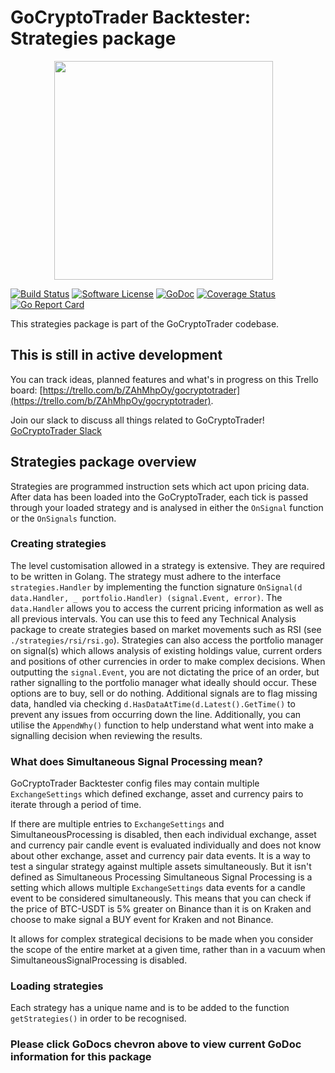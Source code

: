 # GoCryptoTrader Backtester: Strategies package

<img src="/backtester/common/backtester.png?raw=true" width="350px" height="350px" hspace="70">


[![Build Status](https://github.com/thrasher-corp/gocryptotrader/actions/workflows/tests.yml/badge.svg?branch=master)](https://github.com/thrasher-corp/gocryptotrader/actions/workflows/tests.yml)
[![Software License](https://img.shields.io/badge/License-MIT-orange.svg?style=flat-square)](https://github.com/thrasher-corp/gocryptotrader/blob/master/LICENSE)
[![GoDoc](https://godoc.org/github.com/thrasher-corp/gocryptotrader?status.svg)](https://godoc.org/github.com/thrasher-corp/gocryptotrader/backtester/eventhandlers/strategies)
[![Coverage Status](http://codecov.io/github/thrasher-corp/gocryptotrader/coverage.svg?branch=master)](http://codecov.io/github/thrasher-corp/gocryptotrader?branch=master)
[![Go Report Card](https://goreportcard.com/badge/github.com/thrasher-corp/gocryptotrader)](https://goreportcard.com/report/github.com/thrasher-corp/gocryptotrader)


This strategies package is part of the GoCryptoTrader codebase.

## This is still in active development

You can track ideas, planned features and what's in progress on this Trello board: [https://trello.com/b/ZAhMhpOy/gocryptotrader](https://trello.com/b/ZAhMhpOy/gocryptotrader).

Join our slack to discuss all things related to GoCryptoTrader! [GoCryptoTrader Slack](https://join.slack.com/t/gocryptotrader/shared_invite/enQtNTQ5NDAxMjA2Mjc5LTc5ZDE1ZTNiOGM3ZGMyMmY1NTAxYWZhODE0MWM5N2JlZDk1NDU0YTViYzk4NTk3OTRiMDQzNGQ1YTc4YmRlMTk)

## Strategies package overview

Strategies are programmed instruction sets which act upon pricing data. After data has been loaded into the GoCryptoTrader, each tick is passed through your loaded strategy and is analysed in either the `OnSignal` function or the `OnSignals` function.

### Creating strategies
The level customisation allowed in a strategy is extensive. They are required to be written in Golang.
The strategy must adhere to the interface `strategies.Handler` by implementing the function signature `OnSignal(d data.Handler, _ portfolio.Handler) (signal.Event, error)`. The `data.Handler` allows you to access the current pricing information as well as all previous intervals. You can use this to feed any Technical Analysis package to create strategies based on market movements such as RSI (see `./strategies/rsi/rsi.go`). Strategies can also access the portfolio manager on signal(s) which allows analysis of existing holdings value, current orders and positions of other currencies in order to make complex decisions.
When outputting the `signal.Event`, you are not dictating the price of an order, but rather signalling to the portfolio manager what ideally should occur. These options are to buy, sell or do nothing. Additional signals are to flag missing data, handled via checking `d.HasDataAtTime(d.Latest().GetTime()` to prevent any issues from occurring down the line.
Additionally, you can utilise the `AppendWhy()` function to help understand what went into make a signalling decision when reviewing the results.

### What does Simultaneous Signal Processing mean?
GoCryptoTrader Backtester config files may contain multiple `ExchangeSettings` which defined exchange, asset and currency pairs to iterate through a period of time.

If there are multiple entries to `ExchangeSettings` and SimultaneousProcessing is disabled, then each individual exchange, asset and currency pair candle event is evaluated individually and does not know about other exchange, asset and currency pair data events. It is a way to test a singular strategy against multiple assets simultaneously. But it isn't defined as Simultaneous Processing
Simultaneous Signal Processing is a setting which allows multiple `ExchangeSettings` data events for a candle event to be considered simultaneously. This means that you can check if the price of BTC-USDT is 5% greater on Binance than it is on Kraken and choose to make signal a BUY event for Kraken and not Binance.

It allows for complex strategical decisions to be made when you consider the scope of the entire market at a given time, rather than in a vacuum when SimultaneousSignalProcessing is disabled.

### Loading strategies
Each strategy has a unique name and is to be added to the function `getStrategies()` in order to be recognised.

### Please click GoDocs chevron above to view current GoDoc information for this package



